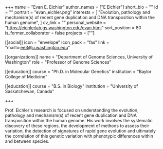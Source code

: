 +++
name = "Evan E. Eichler"
author_names = ["E Eichler"]
short_bio = ""
id = ""
portrait = "evan_eichler.png"
interests = [
  "Evolution, pathology and mechanism(s) of recent gene duplication and DNA transposition within the human genome",
]
cv_link = ""
personal_website = "https://eichlerlab.gs.washington.edu/evan.html"
sort_position = 80
is_former_collaborator = false
projects = [""]

[[social]]
    icon = "envelope"
    icon_pack = "fas"
    link = "mailto:ee3@u.washington.edu"

[[organizations]]
    name = "Department of Genome Sciences, University of Washington"
    role = "Professor of Genome Sciences"

[[education]]
  course = "Ph.D. in Molecular Genetics"
  institution = "Baylor College of Medicine"

[[education]]
  course = "B.S. in Biology"
  institution = "University of Saskatchewan, Canada"

+++

Prof. Eichler's research is focused on understanding the evolution, pathology and mechanism(s) of recent gene duplication and DNA transposition within the human genome. His work involves the systematic discovery of these regions, the development of methods to assess their variation, the detection of signatures of rapid gene evolution and ultimately the correlation of this genetic variation with phenotypic differences within and between species.

